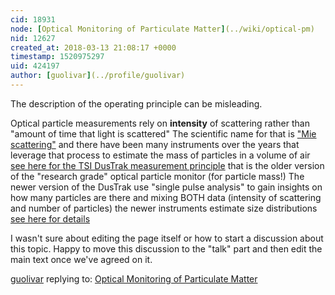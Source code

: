 ```yaml
---
cid: 18931
node: [Optical Monitoring of Particulate Matter](../wiki/optical-pm)
nid: 12627
created_at: 2018-03-13 21:08:17 +0000
timestamp: 1520975297
uid: 424197
author: [guolivar](../profile/guolivar)
---
```


The description of the operating principle can be misleading.

Optical particle measurements rely on **intensity** of scattering rather than "amount of time that light is scattered"
The scientific name for that is ["Mie scattering"](https://en.wikipedia.org/wiki/Mie_scattering) and there have been many instruments over the years that leverage that process to estimate the mass of particles in a volume of air [see here for the TSI DusTrak measurement principle](http://www.tsi.com/uploadedFiles/_Site_Root/Products/Literature/Application_Notes/ITI-036.pdf) that is the older version of the "research grade" optical particle monitor (for particle mass!)
The newer version of the DusTrak use "single pulse analysis" to gain insights on how many particles are there and mixing BOTH data (intensity of scattering and number of particles) the newer instruments estimate size distributions [see here for details](http://www.tsi.com/uploadedFiles/_Site_Root/Products/Literature/Application_Notes/EXPMN-002_DustTrak_DRX_Theory_of_Operation.pdf)

I wasn't sure about editing the page itself or how to start a discussion about this topic. Happy to move this discussion to the "talk" part and then edit the main text once we've agreed on it.

[guolivar](../profile/guolivar) replying to: [Optical Monitoring of Particulate Matter](../wiki/optical-pm)

